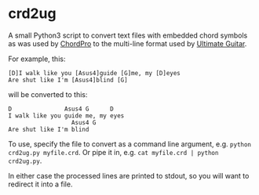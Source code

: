 # crd2ug
A small Python3 script to convert text files with embedded chord symbols as was used by [ChordPro](https://en.wikipedia.org/wiki/ChordPro) to the multi-line format used by [Ultimate Guitar](https://www.ultimate-guitar.com/).

For example, this:

```
[D]I walk like you [Asus4]guide [G]me, my [D]eyes
Are shut like I'm [Asus4]blind [G]
```

will be converted to this:

```
D               Asus4 G      D
I walk like you guide me, my eyes
                  Asus4 G
Are shut like I'm blind 
```


To use, specify the file to convert as a command line argument, 
e.g. `python crd2ug.py myfile.crd`.
Or pipe it in, e.g. `cat myfile.crd | python crd2ug.py`.

In either case the processed lines are printed to stdout, so you will want 
to redirect it into a file.



